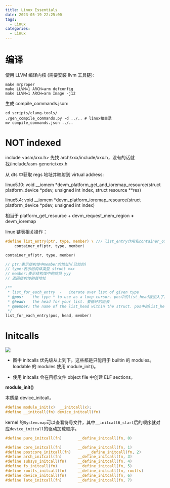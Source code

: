 ```yaml
---
title: Linux Essentials
date: 2023-05-19 22:25:00
tags:
  - Linux
categories:
  - Linux
---
```


# 编译

使用 LLVM 编译内核 (需要安装 llvm 工具链):

```shell
make mrproper
make LLVM=1 ARCH=arm defconfig
make LLVM=1 ARCH=arm Image -j12
```

生成 compile_commands.json:

```shell
cd scripts/clang-tools/
./gen_compile_commands.py -d ../.. # linux根目录
mv compile_commands.json ../..
```

# NOT indexed

include <asm/xxx.h> 先找 arch/xxx/include/xxx.h，没有的话就找/include/asm-generic/xxx.h

从 dts 中获取 regs 地址并映射到 virtual address:

linux5.10: void \_\_iomem *devm_platform_get_and_ioremap_resource(struct platform_device *pdev, unsigned int index, struct resource \*\*res)

linux5.4: void \_\_iomem *devm_platform_ioremap_resource(struct platform_device *pdev, unsigned int index)

相当于 platform_get_resource + devm_request_mem_region **+** devm_ioremap

linux 链表相关操作：

```c
#define list_entry(ptr, type, member) \ /// list_entry作用和container_of相同
	container_of(ptr, type, member)

container_of(ptr, type, member)

// ptr:表示结构体中member的地址h(已知的)
// type:表示结构体类型 struct xxx
// member:表示结构体中的成员 yyy
// 返回结构体的首地址

/**
 * list_for_each_entry	-	iterate over list of given type
 * @pos:	the type * to use as a loop cursor. pos中的list_head被加入了第二个成员head中
 * @head:	the head for your list. 要循环的链表
 * @member:	the name of the list_head within the struct. pos中的list_head链表对象
 */
list_for_each_entry(pos, head, member)
```

# Initcalls

![](https://xyc-1316422823.cos.ap-shanghai.myqcloud.com/20230524150950.png)

- 图中 initcalls 优先级从上到下。这些都是只能用于 builtin 的 modules。loadable 的 modules 使用 module_init()。

- 使用 initcalls 会在目标文件 object file 中创建 ELF sections。

**module_init()**

本质是 device_initcall。

```c
#define module_init(x)	__initcall(x);
#define __initcall(fn) device_initcall(fn)
```

kernel 的`System.map`可以查看符号文件，其中`__initcall6_start`后的顺序就对应`device_initcall`的驱动加载顺序。

```c
#define pure_initcall(fn)		__define_initcall(fn, 0)

#define core_initcall(fn)		__define_initcall(fn, 1)
#define postcore_initcall(fn)		__define_initcall(fn, 2)
#define arch_initcall(fn)		__define_initcall(fn, 3)
#define subsys_initcall(fn)		__define_initcall(fn, 4)
#define fs_initcall(fn)			__define_initcall(fn, 5)
#define rootfs_initcall(fn)		__define_initcall(fn, rootfs)
#define device_initcall(fn)		__define_initcall(fn, 6)
#define late_initcall(fn)		__define_initcall(fn, 7)
```

